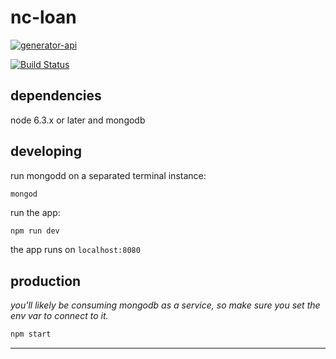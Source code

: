 # nc-loan

[![generator-api](https://img.shields.io/badge/built%20with-generator--api-green.svg)](https://github.com/ndelvalle/generator-api)

[![Build Status](https://travis-ci.com/YeomansIII/NC-Loan-Backend.svg?token=zqF52HiepGXEgVDa3pRv&branch=master)](https://travis-ci.com/YeomansIII/NC-Loan-Backend)



## dependencies

node 6.3.x or later and mongodb

## developing

run mongodd on a separated terminal instance:

```
mongod
```

run the app:

```bash
npm run dev
```

the app runs on `localhost:8080`

## production

_you'll likely be consuming mongodb as a service, so make sure you set the env var to connect to it._

```bash
npm start
```





--------------------------------------------------------------------------------
